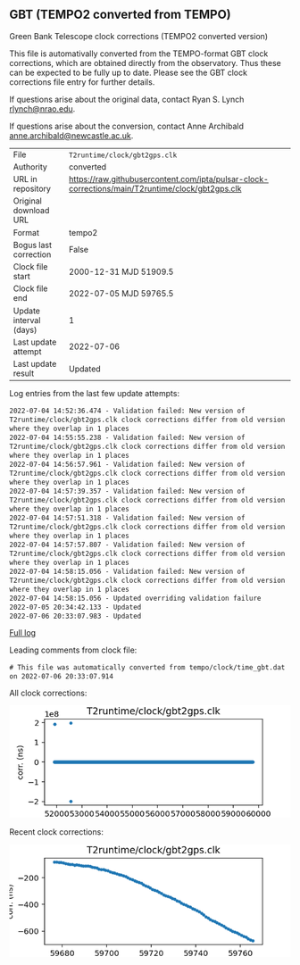 
## GBT (TEMPO2 converted from TEMPO)

Green Bank Telescope clock corrections (TEMPO2 converted version)

This file is automativally converted from the TEMPO-format GBT
clock corrections, which are obtained directly from the observatory.
Thus these can be expected to be fully up to date. Please see the
GBT clock corrections file entry for further details.

If questions arise about the original data, contact Ryan S. Lynch
<rlynch@nrao.edu>.

If questions arise about the conversion, contact Anne Archibald
<anne.archibald@newcastle.ac.uk>.

|     |     |
|:--- |:--- |
| File | `T2runtime/clock/gbt2gps.clk` |
| Authority | converted |
| URL in repository | <https://raw.githubusercontent.com/ipta/pulsar-clock-corrections/main/T2runtime/clock/gbt2gps.clk> |
| Original download URL | <None> |
| Format | tempo2 |
| Bogus last correction | False |
| Clock file start | 2000-12-31 MJD 51909.5 |
| Clock file end | 2022-07-05 MJD 59765.5 |
| Update interval (days) | 1 |
| Last update attempt | 2022-07-06 |
| Last update result | Updated |

Log entries from the last few update attempts:
```
2022-07-04 14:52:36.474 - Validation failed: New version of T2runtime/clock/gbt2gps.clk clock corrections differ from old version where they overlap in 1 places
2022-07-04 14:55:55.238 - Validation failed: New version of T2runtime/clock/gbt2gps.clk clock corrections differ from old version where they overlap in 1 places
2022-07-04 14:56:57.961 - Validation failed: New version of T2runtime/clock/gbt2gps.clk clock corrections differ from old version where they overlap in 1 places
2022-07-04 14:57:39.357 - Validation failed: New version of T2runtime/clock/gbt2gps.clk clock corrections differ from old version where they overlap in 1 places
2022-07-04 14:57:51.318 - Validation failed: New version of T2runtime/clock/gbt2gps.clk clock corrections differ from old version where they overlap in 1 places
2022-07-04 14:57:57.807 - Validation failed: New version of T2runtime/clock/gbt2gps.clk clock corrections differ from old version where they overlap in 1 places
2022-07-04 14:58:15.056 - Validation failed: New version of T2runtime/clock/gbt2gps.clk clock corrections differ from old version where they overlap in 1 places
2022-07-04 14:58:15.056 - Updated overriding validation failure
2022-07-05 20:34:42.133 - Updated
2022-07-06 20:33:07.983 - Updated
```
[Full log](https://raw.githubusercontent.com/ipta/pulsar-clock-corrections/main/log/T2runtime/clock/gbt2gps.clk.log)

Leading comments from clock file:

    # This file was automatically converted from tempo/clock/time_gbt.dat on 2022-07-06 20:33:07.914



All clock corrections:

![plot of all clock corrections](gbt2gps.clk.png "All corrections")

Recent clock corrections:

![plot of recent clock corrections](gbt2gps.clk.short.png "Recent corrections")

